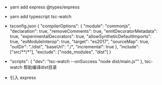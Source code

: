 -  yarn add express @types/express
- yarn add typescript tsc-watch       
- tsconfig.json
  {
  "compilerOptions": {
    "module": "commonjs",
    "declaration": true,
    "removeComments": true,
    "emitDecoratorMetadata": true,
    "experimentalDecorators": true,
    "allowSyntheticDefaultImports": true,
    "esModuleInterop": true,
    "target": "es2017",
    "sourceMap": true,
    "outDir": "./dist",
    "baseUrl": "./",
    "incremental": true
  },
  "include": ["src/**/*"],
  "exclude": ["node_modules", "dist"]
}
- "scripts": {
    "dev": "tsc-watch --onSuccess \"node dist/main.js\""
  },
    tsc-watch   帮助编译dist目录


- 引入 express